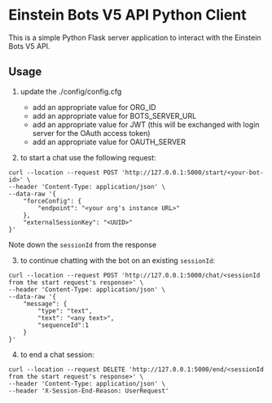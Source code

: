 # Einstein Bots V5 API Python Client

This is a simple Python Flask server application to interact with the Einstein Bots V5 API.

## Usage

1. update the ./config/config.cfg
   - add an appropriate value for ORG_ID
   - add an appropriate value for BOTS_SERVER_URL
   - add an appropriate value for JWT (this will be exchanged with login server for the OAuth access token)
   - add an appropriate value for OAUTH_SERVER

2. to start a chat use the following request:
```
curl --location --request POST 'http://127.0.0.1:5000/start/<your-bot-id>' \
--header 'Content-Type: application/json' \
--data-raw '{
    "forceConfig": {
        "endpoint": "<your org's instance URL>"
    },
    "externalSessionKey": "<UUID>"
}'
```
Note down the `sessionId` from the response

3. to continue chatting with the bot on an existing `sessionId`:
```
curl --location --request POST 'http://127.0.0.1:5000/chat/<sessionId from the start request's response>' \
--header 'Content-Type: application/json' \
--data-raw '{
    "message": {
        "type": "text",
        "text": "<any text>",
        "sequenceId":1
    }
}'
```

4. to end a chat session:
```
curl --location --request DELETE 'http://127.0.0.1:5000/end/<sessionId from the start request's response>' \
--header 'Content-Type: application/json' \
--header 'X-Session-End-Reason: UserRequest'
```
